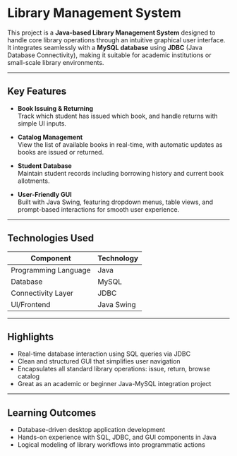 # Library Management System

This project is a **Java-based Library Management System** designed to handle core library operations through an intuitive graphical user interface. It integrates seamlessly with a **MySQL database** using **JDBC** (Java Database Connectivity), making it suitable for academic institutions or small-scale library environments.

---

## Key Features

- **Book Issuing & Returning**  
  Track which student has issued which book, and handle returns with simple UI inputs.

- **Catalog Management**  
  View the list of available books in real-time, with automatic updates as books are issued or returned.

- **Student Database**  
  Maintain student records including borrowing history and current book allotments.

- **User-Friendly GUI**  
  Built with Java Swing, featuring dropdown menus, table views, and prompt-based interactions for smooth user experience.

---

## Technologies Used

| Component              | Technology     |
|------------------------|----------------|
| Programming Language   | Java           |
| Database               | MySQL          |
| Connectivity Layer     | JDBC           |
| UI/Frontend            | Java Swing     |

---

## Highlights

- Real-time database interaction using SQL queries via JDBC
- Clean and structured GUI that simplifies user navigation
- Encapsulates all standard library operations: issue, return, browse catalog
- Great as an academic or beginner Java-MySQL integration project

---

## Learning Outcomes

- Database-driven desktop application development
- Hands-on experience with SQL, JDBC, and GUI components in Java
- Logical modeling of library workflows into programmatic actions
